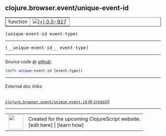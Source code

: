 ## clojure.browser.event/unique-event-id



 <table border="1">
<tr>
<td>function</td>
<td><a href="https://github.com/cljsinfo/cljs-api-docs/tree/0.0-927"><img valign="middle" alt="[+] 0.0-927" title="Added in 0.0-927" src="https://img.shields.io/badge/+-0.0--927-lightgrey.svg"></a> </td>
</tr>
</table>

<samp>(unique-event-id event-type)</samp><br>

---

 <samp>
(__unique-event-id__ event-type)<br>
</samp>

---







Source code @ [github]():

```clj
(defn unique-event-id [event-type])
```

<!--
Repo - tag - source tree - lines:

 <pre>

</pre>

-->

---



###### External doc links:

[`clojure.browser.event/unique-event-id` @ crossclj](http://crossclj.info/fun/clojure.browser.event.cljs/unique-event-id.html)<br>

---

 <table>
<tr><td>
<img valign="middle" align="right" width="48px" src="http://i.imgur.com/Hi20huC.png">
</td><td>
Created for the upcoming ClojureScript website.<br>
[edit here] | [learn how]
</td></tr></table>

[edit here]:https://github.com/cljsinfo/cljs-api-docs/blob/master/cljsdoc/clojure.browser.event/unique-event-id.cljsdoc
[learn how]:https://github.com/cljsinfo/cljs-api-docs/wiki/cljsdoc-files

<!--

This information was too distracting to show to readers, but I'll leave it
commented here since it is helpful to:

- pretty-print the data used to generate this document
- and show how to retrieve that data



The API data for this symbol:

```clj
{:ns "clojure.browser.event",
 :name "unique-event-id",
 :signature ["[event-type]"],
 :name-encode "unique-event-id",
 :history [["+" "0.0-927"]],
 :type "function",
 :full-name-encode "clojure.browser.event/unique-event-id",
 :source {:code "(defn unique-event-id [event-type])",
          :title "Source code",
          :repo "clojurescript",
          :tag "r1.9.14",
          :filename "src/main/cljs/clojure/browser/event.cljs",
          :lines [94],
          :url "https://github.com/clojure/clojurescript/blob/r1.9.14/src/main/cljs/clojure/browser/event.cljs#L94"},
 :usage ["(unique-event-id event-type)"],
 :full-name "clojure.browser.event/unique-event-id",
 :cljsdoc-url "https://github.com/cljsinfo/cljs-api-docs/blob/master/cljsdoc/clojure.browser.event/unique-event-id.cljsdoc"}

```

Retrieve the API data for this symbol:

```clj
;; from Clojure REPL
(require '[clojure.edn :as edn])
(-> (slurp "https://raw.githubusercontent.com/cljsinfo/cljs-api-docs/catalog/cljs-api.edn")
    (edn/read-string)
    (get-in [:symbols "clojure.browser.event/unique-event-id"]))
```

-->
